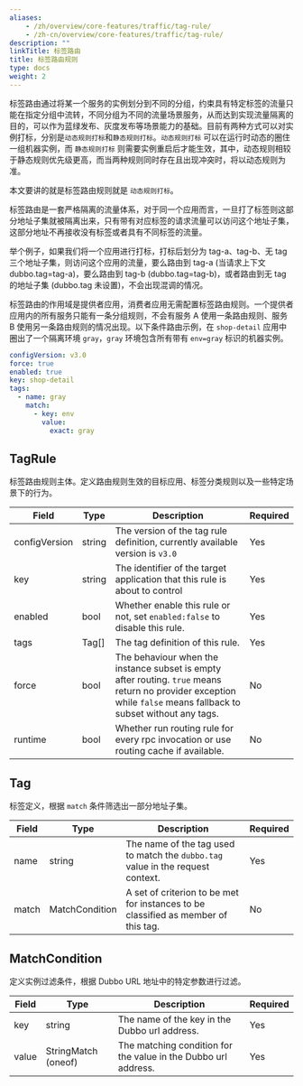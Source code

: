 ```yaml
---
aliases:
    - /zh/overview/core-features/traffic/tag-rule/
    - /zh-cn/overview/core-features/traffic/tag-rule/
description: ""
linkTitle: 标签路由
title: 标签路由规则
type: docs
weight: 2
---
```




标签路由通过将某一个服务的实例划分到不同的分组，约束具有特定标签的流量只能在指定分组中流转，不同分组为不同的流量场景服务，从而达到实现流量隔离的目的，可以作为蓝绿发布、灰度发布等场景能力的基础。目前有两种方式可以对实例打标，分别是`动态规则打标`和`静态规则打标`。`动态规则打标` 可以在运行时动态的圈住一组机器实例，而 `静态规则打标` 则需要实例重启后才能生效，其中，动态规则相较于静态规则优先级更高，而当两种规则同时存在且出现冲突时，将以动态规则为准。

本文要讲的就是标签路由规则就是 `动态规则打标`。

标签路由是一套严格隔离的流量体系，对于同一个应用而言，一旦打了标签则这部分地址子集就被隔离出来，只有带有对应标签的请求流量可以访问这个地址子集，这部分地址不再接收没有标签或者具有不同标签的流量。

举个例子，如果我们将一个应用进行打标，打标后划分为 tag-a、tag-b、无 tag 三个地址子集，则访问这个应用的流量，要么路由到 tag-a (当请求上下文 dubbo.tag=tag-a)，要么路由到 tag-b (dubbo.tag=tag-b)，或者路由到无 tag 的地址子集 (dubbo.tag 未设置)，不会出现混调的情况。

标签路由的作用域是提供者应用，消费者应用无需配置标签路由规则。一个提供者应用内的所有服务只能有一条分组规则，不会有服务 A 使用一条路由规则、服务 B 使用另一条路由规则的情况出现。以下条件路由示例，在 `shop-detail` 应用中圈出了一个隔离环境 `gray`，`gray` 环境包含所有带有 `env=gray` 标识的机器实例。

```yaml
configVersion: v3.0
force: true
enabled: true
key: shop-detail
tags:
  - name: gray
    match:
      - key: env
        value:
          exact: gray
```
## TagRule
标签路由规则主体。定义路由规则生效的目标应用、标签分类规则以及一些特定场景下的行为。

| Field | Type | Description | Required |
| --- | --- | --- | --- |
| configVersion | string | The version of the tag rule definition, currently available version is `v3.0` | Yes |
| key | string | The identifier of the target application that this rule is about to control| Yes |
| enabled | bool | Whether enable this rule or not, set `enabled:false` to disable this rule. | Yes |
| tags | Tag[] | The tag definition of this rule. | Yes |
| force | bool | The behaviour when the instance subset is empty after routing. `true` means return no provider exception while `false` means fallback to subset without any tags. | No |
| runtime | bool | Whether run routing rule for every rpc invocation or use routing cache if available. | No |

## Tag
标签定义，根据 `match` 条件筛选出一部分地址子集。

| Field | Type | Description | Required |
| --- | --- | --- | --- |
| name | string | The name of the tag used to match the `dubbo.tag` value in the request context. | Yes |
| match | MatchCondition | A set of criterion to be met for instances to be classified as member of this tag.  | No |

## MatchCondition
定义实例过滤条件，根据 Dubbo URL 地址中的特定参数进行过滤。

| Field | Type | Description | Required |
| --- | --- | --- | --- |
| key | string | The name of the key in the Dubbo url address. | Yes |
| value | StringMatch (oneof) | The matching condition for the value in the Dubbo url address. | Yes |
